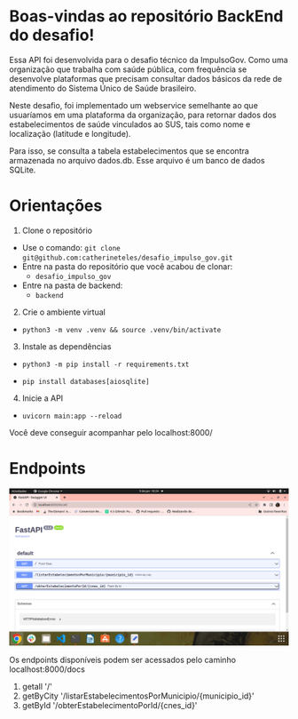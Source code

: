 # Boas-vindas ao repositório BackEnd do desafio!

Essa API foi desenvolvida para o desafio técnico da ImpulsoGov.
Como uma organização que trabalha com saúde pública, com frequência se desenvolve plataformas que precisam consultar dados básicos da rede de atendimento do Sistema Único de Saúde brasileiro.

Neste desafio, foi implementado um webservice semelhante ao que usuaríamos em uma plataforma da organização, para retornar dados dos estabelecimentos de saúde vinculados ao SUS, tais como nome e localização (latitude e longitude).

Para isso, se consulta a tabela estabelecimentos que se encontra armazenada no arquivo dados.db. Esse arquivo é um banco de dados SQLite.

# Orientações

1. Clone o repositório

  - Use o comando: `git clone git@github.com:catherineteles/desafio_impulso_gov.git`
  - Entre na pasta do repositório que você acabou de clonar:
    - `desafio_impulso_gov`
  - Entre na pasta de backend:
    - `backend`

  2. Crie o ambiente virtual

  - `python3 -m venv .venv && source .venv/bin/activate`

  3. Instale as dependências

  - `python3 -m pip install -r requirements.txt`

  - `pip install databases[aiosqlite]`

  4. Inicie a API

  - `uvicorn main:app --reload`

  Você deve conseguir acompanhar pelo localhost:8000/

# Endpoints

![Endpoints disponíveis](./Endpoints.png)

Os endpoints disponíveis podem ser acessados pelo caminho localhost:8000/docs

1. getall '/'
2. getByCity '/listarEstabelecimentosPorMunicipio/{municipio_id}'
3. getById '/obterEstabelecimentoPorId/{cnes_id}'

